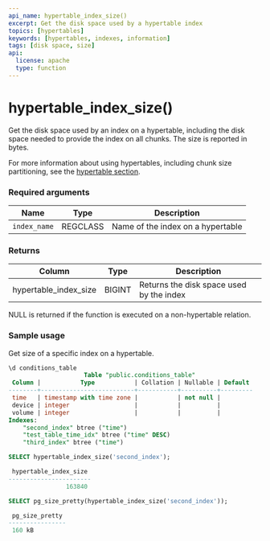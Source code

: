 ```yaml
---
api_name: hypertable_index_size()
excerpt: Get the disk space used by a hypertable index
topics: [hypertables]
keywords: [hypertables, indexes, information]
tags: [disk space, size]
api:
  license: apache
  type: function
---
```


# hypertable_index_size()

Get the disk space used by an index on a hypertable, including the
disk space needed to provide the index on all chunks. The size is
reported in bytes.

For more information about using hypertables, including chunk size partitioning,
see the [hypertable section][hypertable-docs].

### Required arguments

|Name|Type|Description|
|-|-|-|
|`index_name`|REGCLASS|Name of the index on a hypertable|

### Returns

|Column|Type|Description|
|-|-|-|
|hypertable_index_size|BIGINT|Returns the disk space used by the index|

<Highlight type="tip">
NULL is returned if the function is executed on a non-hypertable relation.
</Highlight>

### Sample usage

Get size of a specific index on a hypertable.

```sql
\d conditions_table
                     Table "public.conditions_table"
 Column |           Type           | Collation | Nullable | Default
--------+--------------------------+-----------+----------+---------
 time   | timestamp with time zone |           | not null |
 device | integer                  |           |          |
 volume | integer                  |           |          |
Indexes:
    "second_index" btree ("time")
    "test_table_time_idx" btree ("time" DESC)
    "third_index" btree ("time")

SELECT hypertable_index_size('second_index');

 hypertable_index_size
-----------------------
                163840

SELECT pg_size_pretty(hypertable_index_size('second_index'));

 pg_size_pretty
----------------
 160 kB

```

[hypertable-docs]: /timescaledb/:currentVersion:/how-to-guides/hypertables/
